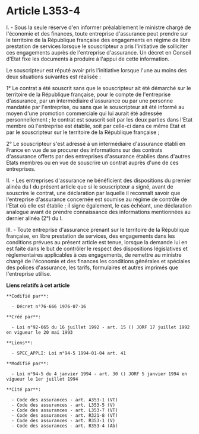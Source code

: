 # Article L353-4

I. - Sous la seule réserve d'en informer préalablement le ministre chargé de l'économie et des finances, toute entreprise
d'assurance peut prendre sur le territoire de la République française des engagements en régime de libre prestation de
services lorsque le souscripteur a pris l'initiative de solliciter ces engagements auprès de l'entreprise d'assurance. Un
décret en Conseil d'Etat fixe les documents à produire à l'appui de cette information.

Le souscripteur est réputé avoir pris l'initiative lorsque l'une au moins des deux situations suivantes est réalisée :

1° Le contrat a été souscrit sans que le souscripteur ait été démarché sur le territoire de la République française, pour le
compte de l'entreprise d'assurance, par un intermédiaire d'assurance ou par une personne mandatée par l'entreprise, ou sans
que le souscripteur ait été informé au moyen d'une promotion commerciale qui lui aurait été adressée personnellement ; le
contrat est souscrit soit par les deux parties dans l'Etat membre où l'entreprise est établie, soit par celle-ci dans ce même
Etat et par le souscripteur sur le territoire de la République française ;

2° Le souscripteur s'est adressé à un intermédiaire d'assurance établi en France en vue de se procurer des informations sur
des contrats d'assurance offerts par des entreprises d'assurance établies dans d'autres Etats membres ou en vue de souscrire
un contrat auprès d'une de ces entreprises.

II. - Les entreprises d'assurance ne bénéficient des dispositions du premier alinéa du I du présent article que si le
souscripteur a signé, avant de souscrire le contrat, une déclaration par laquelle il reconnaît savoir que l'entreprise
d'assurance concernée est soumise au régime de contrôle de l'Etat où elle est établie ; il signe également, le cas échéant,
une déclaration analogue avant de prendre connaissance des informations mentionnées au dernier alinéa (2°) du I.

III. - Toute entreprise d'assurance prenant sur le territoire de la République française, en libre prestation de services,
des engagements dans les conditions prévues au présent article est tenue, lorsque la demande lui en est faite dans le but de
contrôler le respect des dispositions législatives et réglementaires applicables à ces engagements, de remettre au ministre
chargé de l'économie et des finances les conditions générales et spéciales des polices d'assurance, les tarifs, formulaires
et autres imprimés que l'entreprise utilise.

**Liens relatifs à cet article**

	**Codifié par**:

	  - Décret n°76-666 1976-07-16

	**Créé par**:

	  - Loi n°92-665 du 16 juillet 1992 - art. 15 () JORF 17 juillet 1992 en vigueur le 20 mai 1993

	**Liens**:

	  - SPEC_APPLI: Loi n°94-5 1994-01-04 art. 41

	**Modifié par**:

	  - Loi n°94-5 du 4 janvier 1994 - art. 30 () JORF 5 janvier 1994 en vigueur le 1er juillet 1994

	**Cité par**:

	  - Code des assurances - art. A353-1 (VT)
	  - Code des assurances - art. L353-5 (V)
	  - Code des assurances - art. L353-7 (VT)
	  - Code des assurances - art. R321-8 (VT)
	  - Code des assurances - art. R353-1 (V)
	  - Code des assurances - art. R353-4 (Ab)
